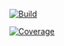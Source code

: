 [![Build](https://github.com/tribofustack/ms-financial/actions/workflows/build.yaml/badge.svg)](https://github.com/tribofustack/ms-financial/actions/workflows/build.yaml)

[![Coverage](https://sonarcloud.io/api/project_badges/measure?project=tribofustack_ms-checkin&metric=coverage)](https://sonarcloud.io/summary/new_code?id=tribofustack_ms-checkin)
